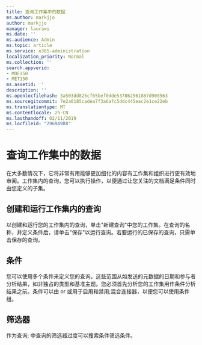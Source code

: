 ```yaml
---
title: 查询工作集中的数据
ms.author: markjjo
author: markjjo
manager: laurawi
ms.date: ''
ms.audience: Admin
ms.topic: article
ms.service: o365-administration
localization_priority: Normal
ms.collection: ''
search.appverid:
- MOE150
- MET150
ms.assetid: ''
description: ''
ms.openlocfilehash: 3a503dd825cf65bef0dde537862561887d908563
ms.sourcegitcommit: 7e2a0185cadea7f3a6afc5ddc445eac2e1ce22eb
ms.translationtype: MT
ms.contentlocale: zh-CN
ms.lasthandoff: 02/11/2019
ms.locfileid: "29694988"
---
```

# <a name="query-the-data-in-a-working-set"></a>查询工作集中的数据

在大多数情况下，它将非常有用能够更加细化的内容有工作集和组织进行更有效地审阅。工作集内的查询，您可以执行操作，以便通过让您关注的文档满足条件同时由您定义的子集。

## <a name="creating-and-running-a-query-within-a-working-set"></a>创建和运行工作集内的查询

以创建和运行您的工作集内的查询，单击"新建查询"中您的工作集。在查询的名称，并定义条件后，请单击"保存"以运行查询。若要运行的已保存的查询，只需单击保存的查询。

## <a name="conditions"></a>条件

您可以使用多个条件来定义您的查询。这些范围从如发送的元数据的日期和参与者分析结果，如非独占的类型和基准主题。您必须首先分析您的工作集用作条件分析结果之前。条件可以由 or 或用于启用和禁用;混合连接器，以便您可以使用条件组。

## <a name="filters"></a>筛选器
作为查询; 中查询的筛选器过度可以搜索条件筛选条件。


